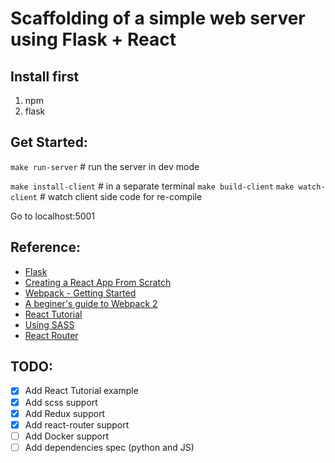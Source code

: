 # Scaffolding of a simple web server using Flask + React

## Install first 

1. npm
2. flask

## Get Started:
`make run-server` # run the server in dev mode

`make install-client` # in a separate terminal
`make build-client`
`make watch-client`   # watch client side code for re-compile

Go to localhost:5001

## Reference:
* [Flask](https://flask.palletsprojects.com/en/1.1.x/tutorial/factory/)
* [Creating a React App From Scratch](https://blog.usejournal.com/creating-a-react-app-from-scratch-f3c693b84658)
* [Webpack - Getting Started](https://webpack.js.org/guides/getting-started/)
* [A beginer's guide to Webpack 2](https://medium.com/a-beginners-guide-for-webpack-2)
* [React Tutorial](https://reactjs.org/tutorial/tutorial.html)
* [Using SASS](https://medium.com/a-beginners-guide-for-webpack-2/using-sass-9f52e447c5ae)
* [React Router](https://reacttraining.com/react-router/web/guides/quick-start)

## TODO:
- [x] Add React Tutorial example
- [x] Add scss support
- [x] Add Redux support
- [x] Add react-router support
- [ ] Add Docker support
- [ ] Add dependencies spec (python and JS)
